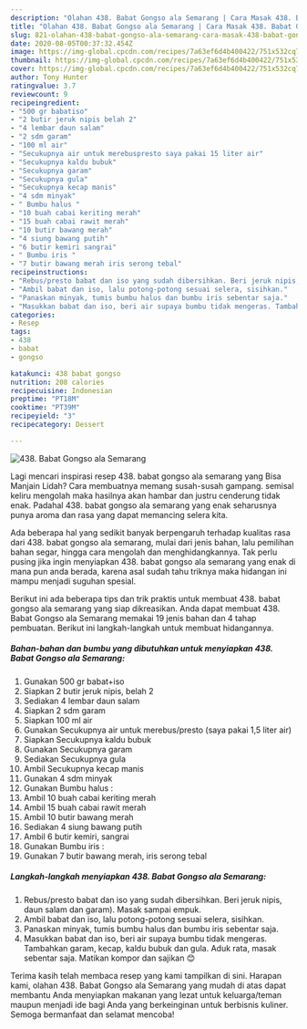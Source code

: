 ```yaml
---
description: "Olahan 438. Babat Gongso ala Semarang | Cara Masak 438. Babat Gongso ala Semarang Yang Mudah Dan Praktis"
title: "Olahan 438. Babat Gongso ala Semarang | Cara Masak 438. Babat Gongso ala Semarang Yang Mudah Dan Praktis"
slug: 821-olahan-438-babat-gongso-ala-semarang-cara-masak-438-babat-gongso-ala-semarang-yang-mudah-dan-praktis
date: 2020-08-05T00:37:32.454Z
image: https://img-global.cpcdn.com/recipes/7a63ef6d4b400422/751x532cq70/438-babat-gongso-ala-semarang-foto-resep-utama.jpg
thumbnail: https://img-global.cpcdn.com/recipes/7a63ef6d4b400422/751x532cq70/438-babat-gongso-ala-semarang-foto-resep-utama.jpg
cover: https://img-global.cpcdn.com/recipes/7a63ef6d4b400422/751x532cq70/438-babat-gongso-ala-semarang-foto-resep-utama.jpg
author: Tony Hunter
ratingvalue: 3.7
reviewcount: 9
recipeingredient:
- "500 gr babatiso"
- "2 butir jeruk nipis belah 2"
- "4 lembar daun salam"
- "2 sdm garam"
- "100 ml air"
- "Secukupnya air untuk merebuspresto saya pakai 15 liter air"
- "Secukupnya kaldu bubuk"
- "Secukupnya garam"
- "Secukupnya gula"
- "Secukupnya kecap manis"
- "4 sdm minyak"
- " Bumbu halus "
- "10 buah cabai keriting merah"
- "15 buah cabai rawit merah"
- "10 butir bawang merah"
- "4 siung bawang putih"
- "6 butir kemiri sangrai"
- " Bumbu iris "
- "7 butir bawang merah iris serong tebal"
recipeinstructions:
- "Rebus/presto babat dan iso yang sudah dibersihkan. Beri jeruk nipis, daun salam dan garam). Masak sampai empuk."
- "Ambil babat dan iso, lalu potong-potong sesuai selera, sisihkan."
- "Panaskan minyak, tumis bumbu halus dan bumbu iris sebentar saja."
- "Masukkan babat dan iso, beri air supaya bumbu tidak mengeras. Tambahkan garam, kecap, kaldu bubuk dan gula. Aduk rata, masak sebentar saja. Matikan kompor dan sajikan 😊"
categories:
- Resep
tags:
- 438
- babat
- gongso

katakunci: 438 babat gongso 
nutrition: 208 calories
recipecuisine: Indonesian
preptime: "PT18M"
cooktime: "PT39M"
recipeyield: "3"
recipecategory: Dessert

---
```



![438. Babat Gongso ala Semarang](https://img-global.cpcdn.com/recipes/7a63ef6d4b400422/751x532cq70/438-babat-gongso-ala-semarang-foto-resep-utama.jpg)

Lagi mencari inspirasi resep 438. babat gongso ala semarang yang Bisa Manjain Lidah? Cara membuatnya memang susah-susah gampang. semisal keliru mengolah maka hasilnya akan hambar dan justru cenderung tidak enak. Padahal 438. babat gongso ala semarang yang enak seharusnya punya aroma dan rasa yang dapat memancing selera kita.

Ada beberapa hal yang sedikit banyak berpengaruh terhadap kualitas rasa dari 438. babat gongso ala semarang, mulai dari jenis bahan, lalu pemilihan bahan segar, hingga cara mengolah dan menghidangkannya. Tak perlu pusing jika ingin menyiapkan 438. babat gongso ala semarang yang enak di mana pun anda berada, karena asal sudah tahu triknya maka hidangan ini mampu menjadi suguhan spesial.




Berikut ini ada beberapa tips dan trik praktis untuk membuat 438. babat gongso ala semarang yang siap dikreasikan. Anda dapat membuat 438. Babat Gongso ala Semarang memakai 19 jenis bahan dan 4 tahap pembuatan. Berikut ini langkah-langkah untuk membuat hidangannya.

<!--inarticleads1-->

##### Bahan-bahan dan bumbu yang dibutuhkan untuk menyiapkan 438. Babat Gongso ala Semarang:

1. Gunakan 500 gr babat+iso
1. Siapkan 2 butir jeruk nipis, belah 2
1. Sediakan 4 lembar daun salam
1. Siapkan 2 sdm garam
1. Siapkan 100 ml air
1. Gunakan Secukupnya air untuk merebus/presto (saya pakai 1,5 liter air)
1. Siapkan Secukupnya kaldu bubuk
1. Gunakan Secukupnya garam
1. Sediakan Secukupnya gula
1. Ambil Secukupnya kecap manis
1. Gunakan 4 sdm minyak
1. Gunakan  Bumbu halus :
1. Ambil 10 buah cabai keriting merah
1. Ambil 15 buah cabai rawit merah
1. Ambil 10 butir bawang merah
1. Sediakan 4 siung bawang putih
1. Ambil 6 butir kemiri, sangrai
1. Gunakan  Bumbu iris :
1. Gunakan 7 butir bawang merah, iris serong tebal




<!--inarticleads2-->

##### Langkah-langkah menyiapkan 438. Babat Gongso ala Semarang:

1. Rebus/presto babat dan iso yang sudah dibersihkan. Beri jeruk nipis, daun salam dan garam). Masak sampai empuk.
1. Ambil babat dan iso, lalu potong-potong sesuai selera, sisihkan.
1. Panaskan minyak, tumis bumbu halus dan bumbu iris sebentar saja.
1. Masukkan babat dan iso, beri air supaya bumbu tidak mengeras. Tambahkan garam, kecap, kaldu bubuk dan gula. Aduk rata, masak sebentar saja. Matikan kompor dan sajikan 😊




Terima kasih telah membaca resep yang kami tampilkan di sini. Harapan kami, olahan 438. Babat Gongso ala Semarang yang mudah di atas dapat membantu Anda menyiapkan makanan yang lezat untuk keluarga/teman maupun menjadi ide bagi Anda yang berkeinginan untuk berbisnis kuliner. Semoga bermanfaat dan selamat mencoba!
